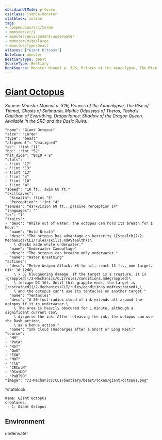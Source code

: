 ```yaml
---
obsidianUIMode: preview
cssclass: json5e-monster
statblock: inline
tags:
- compendium/src/5e/mm
- monster/cr/1
- monster/environment/underwater
- monster/size/large
- monster/type/beast
aliases: ["Giant Octopus"]
NoteIcon: monster
BestiaryType: beast
SourceType: Bestiary
BookSource: Monster Manual p. 326, Princes of the Apocalypse, The Rise of Tiamat, Ghosts of Saltmarsh, Mythic Odysseys of Theros, Tasha's Cauldron of Everything, Dragonlance: Shadow of the Dragon Queen. Available in the SRD and the Basic Rules.
---
```

# [Giant Octopus](2-Mechanics/CLI/bestiary/beast/giant-octopus.md)
*Source: Monster Manual p. 326, Princes of the Apocalypse, The Rise of Tiamat, Ghosts of Saltmarsh, Mythic Odysseys of Theros, Tasha's Cauldron of Everything, Dragonlance: Shadow of the Dragon Queen. Available in the SRD and the Basic Rules.*  

```statblock
"name": "Giant Octopus"
"size": "Large"
"type": "beast"
"alignment": "Unaligned"
"ac": !!int "11"
"hp": !!int "52"
"hit_dice": "8d10 + 8"
"stats":
- !!int "17"
- !!int "13"
- !!int "13"
- !!int "4"
- !!int "10"
- !!int "4"
"speed": "10 ft., swim 60 ft."
"skillsaves":
  "Stealth": !!int "5"
  "Perception": !!int "4"
"senses": "darkvision 60 ft., passive Perception 14"
"languages": ""
"cr": "1"
"traits":
- "desc": "While out of water, the octopus can hold its breath for 1 hour."
  "name": "Hold Breath"
- "desc": "The octopus has advantage on Dexterity ([Stealth](/2-Mechanics/CLI/rules/skills.md#Stealth))\
    \ checks made while underwater."
  "name": "Underwater Camouflage"
- "desc": "The octopus can breathe only underwater."
  "name": "Water Breathing"
"actions":
- "desc": "Melee Weapon Attack: +5 to hit, reach 15 ft., one target. Hit: 10 (2d6\
    \ + 3) bludgeoning damage. If the target is a creature, it is [grappled](/2-Mechanics/CLI/rules/conditions.md#grappled)\
    \ (escape DC 16). Until this grapple ends, the target is [restrained](/2-Mechanics/CLI/rules/conditions.md#restrained),\
    \ and the octopus can't use its tentacles on another target."
  "name": "Tentacles"
- "desc": "A 20-foot-radius cloud of ink extends all around the octopus if it is underwater.\
    \ The area is heavily obscured for 1 minute, although a significant current can\
    \ disperse the ink. After releasing the ink, the octopus can use the Dash action\
    \ as a bonus action."
  "name": "Ink Cloud (Recharges after a Short or Long Rest)"
"source":
- "MM"
- "PotA"
- "RoT"
- "GoS"
- "EGW"
- "MOT"
- "TCE"
- "CRCotN"
- "DSotDQ"
- "PaBTSO"
"image": "/2-Mechanics/CLI/bestiary/beast/token/giant-octopus.png"
```
^statblock

```encounter-table
name: Giant Octopus
creatures:
 - 1: Giant Octopus
```

## Environment

underwater